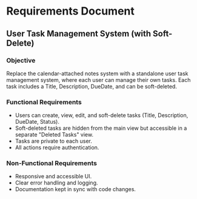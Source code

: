 # Requirements Document

## User Task Management System (with Soft-Delete)

### Objective
Replace the calendar-attached notes system with a standalone user task management system, where each user can manage their own tasks. Each task includes a Title, Description, DueDate, and can be soft-deleted.

### Functional Requirements
- Users can create, view, edit, and soft-delete tasks (Title, Description, DueDate, Status).
- Soft-deleted tasks are hidden from the main view but accessible in a separate "Deleted Tasks" view.
- Tasks are private to each user.
- All actions require authentication.

### Non-Functional Requirements
- Responsive and accessible UI.
- Clear error handling and logging.
- Documentation kept in sync with code changes.

